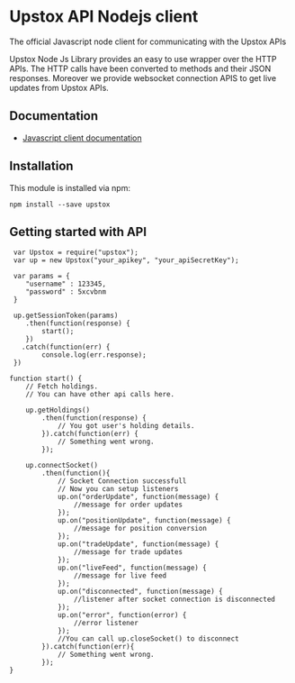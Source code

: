 # Upstox API Nodejs client


The official Javascript node client for communicating with the Upstox APIs

Upstox Node Js Library provides an easy to use wrapper over the HTTP APIs. The HTTP calls have been converted to methods and their JSON responses.
Moreover we provide websocket connection APIS to get live updates from Upstox APIs.

## Documentation

- [Javascript client documentation](http://localhost:63342/upstoxnodelibrary/docs/index.html)

## Installation

This module is installed via npm:

	npm install --save upstox
	

Getting started with API
------------------------

	 var Upstox = require("upstox");
     var up = new Upstox("your_apikey", "your_apiSecretKey");
     
     var params = {
        "username" : 123345,   
        "password" : 5xcvbnm
     }
     
     up.getSessionToken(params)
        .then(function(response) {
     		start();
     	})
       .catch(function(err) {
     		console.log(err.response);
     })

	function start() {
		// Fetch holdings.
		// You can have other api calls here.

		up.getHoldings()
			.then(function(response) {
				// You got user's holding details.
			}).catch(function(err) {
				// Something went wrong.
			});

		up.connectSocket()
			.then(function(){
				// Socket Connection successfull 
				// Now you can setup listeners
 				up.on("orderUpdate", function(message) {
 					//message for order updates            
 				});
 	            up.on("positionUpdate", function(message) {
 					//message for position conversion
 				});
                up.on("tradeUpdate", function(message) {
 					//message for trade updates
 				});
 	            up.on("liveFeed", function(message) {
 					//message for live feed
 				});				
				up.on("disconnected", function(message) {
					//listener after socket connection is disconnected
				});
				up.on("error", function(error) {
					//error listener 
				});
				//You can call up.closeSocket() to disconnect
			}).catch(function(err){
				// Something went wrong.
			});
	}



